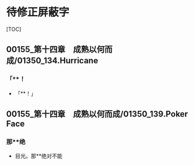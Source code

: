 # 待修正屏蔽字

[TOC]

## 00155_第十四章　成熟以何而成/01350_134.Hurricane

### 「**！

- 「**！」


## 00155_第十四章　成熟以何而成/01350_139.Poker Face

### 那**绝

- 目光。那**绝对不能
